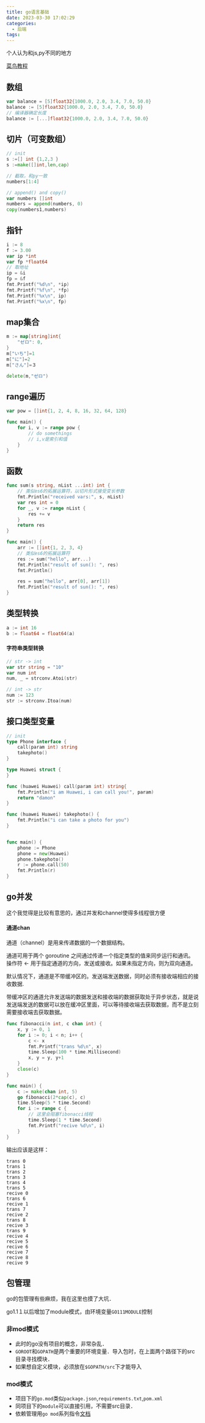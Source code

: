 ```yaml
---
title: go语言基础
date: 2023-03-30 17:02:29
categories:
  - 后端
tags:
---
```


个人认为和js,py不同的地方

[菜鸟教程](https://www.runoob.com/go/go-tutorial.html)

## 数组
```go
var balance = [5]float32{1000.0, 2.0, 3.4, 7.0, 50.0}
balance := [5]float32{1000.0, 2.0, 3.4, 7.0, 50.0}
// 编译器确定长度
balance := [...]float32{1000.0, 2.0, 3.4, 7.0, 50.0}
```

## 切片（可变数组）
```go
// init
s :=[] int {1,2,3 }
s :=make([]int,len,cap)

// 截取，和py一致
numbers[1:4]

// append() and copy()
var numbers []int
numbers = append(numbers, 0)
copy(numbers1,numbers)
```

## 指针
```go
i := 8
f := 3.00
var ip *int
var fp *float64
// 取地址
ip = &i
fp = &f
fmt.Printf("%d\n", *ip)
fmt.Printf("%f\n", *fp)
fmt.Printf("%x\n", ip)
fmt.Printf("%x\n", fp)
```


## map集合
```go
m := map[string]int{
	"ゼロ": 0,
}
m["いち"]=1
m["に"]=2
m["さん"]=３

delete(m,"ゼロ")
```

## range遍历
```go
var pow = []int{1, 2, 4, 8, 16, 32, 64, 128}

func main() {
	for i, v := range pow {
		// do somethings
		// i,v是索引和值
	}
}
```

## 函数
```go
func sum(s string, nList ...int) int {
	// 类似es6的拓展运算符，以切片形式接受变长参数
	fmt.Println("received vars:", s, nList)
	var res int = 0
	for _, v := range nList {
		res += v
	}
	return res
}

func main() {
	arr := []int{1, 2, 3, 4}
	// 类似es6的拓展运算符
	res := sum("hello", arr...)
	fmt.Println("result of sun(): ", res)
	fmt.Println()

	res = sum("hello", arr[0], arr[1])
	fmt.Println("result of sun(): ", res)
}
```

## 类型转换
```go
a := int 16
b := float64 = float64(a)
```

#### 字符串类型转换
```go
// str -> int
var str string = "10"
var num int
num, _ = strconv.Atoi(str)

// int -> str
num := 123
str := strconv.Itoa(num)
```

## 接口类型变量
```go
// init
type Phone interface {
	call(param int) string
	takephoto()
}

type Huawei struct {
}

func (huawei Huawei) call(param int) string{
	fmt.Println("i am Huawei, i can call you!", param)
	return "damon"
}

func (huawei Huawei) takephoto() {
	fmt.Println("i can take a photo for you")
}


func main() {
	phone := Phone
	phone = new(Huawei)
	phone.takephoto()
	r := phone.call(50)
	fmt.Println(r)
}
```

## go并发
这个我觉得是比较有意思的，通过并发和channel使得多线程很方便

#### 通道chan
通道（channel）是用来传递数据的一个数据结构。

通道可用于两个 goroutine 之间通过传递一个指定类型的值来同步运行和通讯。操作符 <- 用于指定通道的方向，发送或接收。如果未指定方向，则为双向通道。

默认情况下，通道是不带缓冲区的。发送端发送数据，同时必须有接收端相应的接收数据.

带缓冲区的通道允许发送端的数据发送和接收端的数据获取处于异步状态，就是说发送端发送的数据可以放在缓冲区里面，可以等待接收端去获取数据，而不是立刻需要接收端去获取数据。
```go
func fibonacci(n int, c chan int) {
	x, y := 0, 1
	for i := 0; i < n; i++ {
		c <- x
		fmt.Printf("trans %d\n", x)
		time.Sleep(100 * time.Millisecond)
		x, y = y, y+1
	}
	close(c)
}

func main() {
	c := make(chan int, 5)
	go fibonacci(2*cap(c), c)
	time.Sleep(5 * time.Second)
	for i := range c {
		// 这里会阻塞fibonacci线程
		time.Sleep(1 * time.Second)
		fmt.Printf("recive %d\n", i)
	}
}
```

输出应该是这样：

```text
trans 0
trans 1
trans 2
trans 3
trans 4
trans 5
recive 0
trans 6
recive 1
trans 7
recive 2
trans 8
recive 3
trans 9
recive 4
recive 5
recive 6
recive 7
recive 8
recive 9
```

## 包管理

go的包管理有些麻烦，我在这里也摸了大坑．

go1.1１以后增加了module模式，由环境变量`GO111MODULE`控制

### 非mod模式
- 此时的go没有项目的概念，非常杂乱．
- `GOROOT`和`GOPATH`是两个重要的环境变量．导入包时，在上面两个路径下的src目录寻找模块．
- 如果想自定义模块，必须放在`$GOPATH/src`下才能导入

### mod模式
- 项目下的`go.mod`类似`package.json`,`requirements.txt`,`pom.xml`
- 同项目下的`module`可以直接引用，不需要src目录．
- 依赖管理用`go mod`系列指令[文档](http://c.biancheng.net/view/5712.html)
